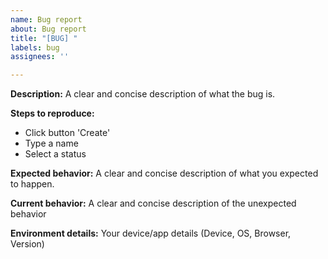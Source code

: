 ```yaml
---
name: Bug report
about: Bug report
title: "[BUG] "
labels: bug
assignees: ''

---
```


**Description:**
A clear and concise description of what the bug is.

**Steps to reproduce:**
- Click button 'Create'
- Type a name
- Select a status

**Expected behavior:**
A clear and concise description of what you expected to happen.

**Current behavior:**
A clear and concise description of the unexpected behavior

**Environment details:**
Your device/app details (Device, OS, Browser, Version)

